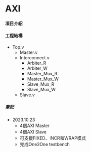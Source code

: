 # AXI
#### 項目介紹

#### 工程結構
- Top.v
  - Master.v
  - Interconnect.v
    - Arbiter_R
    - Arbiter_W
    - Master_Mux_R
    - Master_Mux_W
    - Slave_Mux_R
    - Slave_Mux_W
  - Slave.v

##### 筆記
* 2023.10.23
  * 4個AXI Master
  * 4個AXI Slave
  * 可支援FIXED、INCR和WRAP模式
  * 完成One2One testbench
